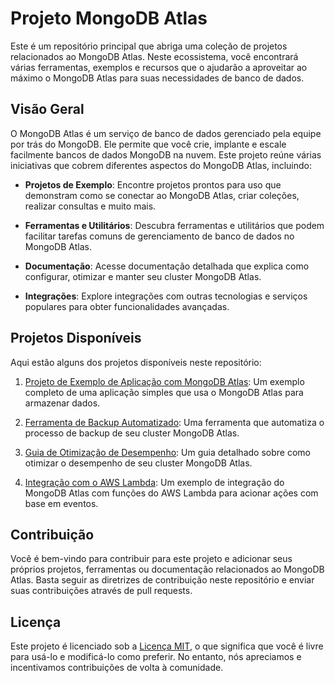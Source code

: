 # Projeto MongoDB Atlas

Este é um repositório principal que abriga uma coleção de projetos relacionados ao MongoDB Atlas. Neste ecossistema, você encontrará várias ferramentas, exemplos e recursos que o ajudarão a aproveitar ao máximo o MongoDB Atlas para suas necessidades de banco de dados.

## Visão Geral

O MongoDB Atlas é um serviço de banco de dados gerenciado pela equipe por trás do MongoDB. Ele permite que você crie, implante e escale facilmente bancos de dados MongoDB na nuvem. Este projeto reúne várias iniciativas que cobrem diferentes aspectos do MongoDB Atlas, incluindo:

- **Projetos de Exemplo**: Encontre projetos prontos para uso que demonstram como se conectar ao MongoDB Atlas, criar coleções, realizar consultas e muito mais.

- **Ferramentas e Utilitários**: Descubra ferramentas e utilitários que podem facilitar tarefas comuns de gerenciamento de banco de dados no MongoDB Atlas.

- **Documentação**: Acesse documentação detalhada que explica como configurar, otimizar e manter seu cluster MongoDB Atlas.

- **Integrações**: Explore integrações com outras tecnologias e serviços populares para obter funcionalidades avançadas.

## Projetos Disponíveis

Aqui estão alguns dos projetos disponíveis neste repositório:

1. [Projeto de Exemplo de Aplicação com MongoDB Atlas](./exemplo-aplicacao): Um exemplo completo de uma aplicação simples que usa o MongoDB Atlas para armazenar dados.

2. [Ferramenta de Backup Automatizado](./ferramenta-backup): Uma ferramenta que automatiza o processo de backup de seu cluster MongoDB Atlas.

3. [Guia de Otimização de Desempenho](./guia-otimizacao): Um guia detalhado sobre como otimizar o desempenho de seu cluster MongoDB Atlas.

4. [Integração com o AWS Lambda](./integracao-aws-lambda): Um exemplo de integração do MongoDB Atlas com funções do AWS Lambda para acionar ações com base em eventos.

## Contribuição

Você é bem-vindo para contribuir para este projeto e adicionar seus próprios projetos, ferramentas ou documentação relacionados ao MongoDB Atlas. Basta seguir as diretrizes de contribuição neste repositório e enviar suas contribuições através de pull requests.

## Licença

Este projeto é licenciado sob a [Licença MIT](./LICENSE), o que significa que você é livre para usá-lo e modificá-lo como preferir. No entanto, nós apreciamos e incentivamos contribuições de volta à comunidade.
